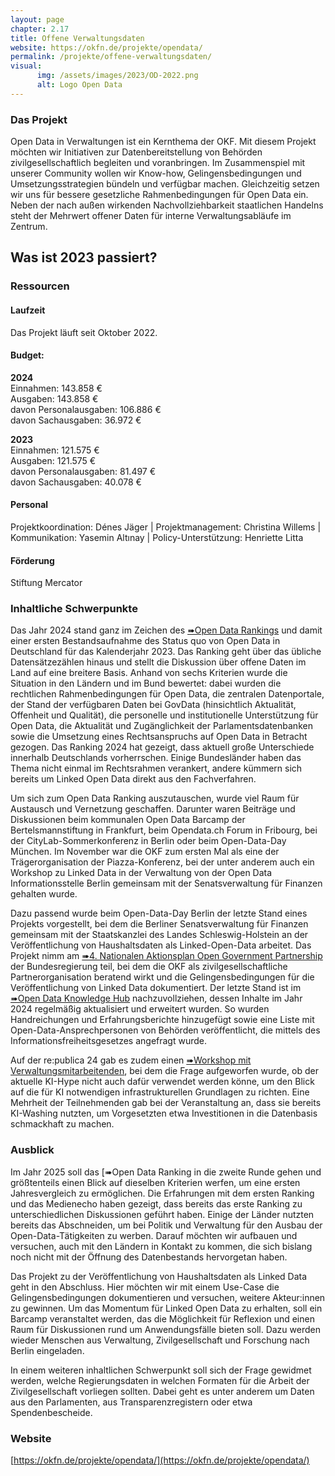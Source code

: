 ```yaml
---
layout: page
chapter: 2.17
title: Offene Verwaltungsdaten
website: https://okfn.de/projekte/opendata/
permalink: /projekte/offene-verwaltungsdaten/
visual:
      img: /assets/images/2023/OD-2022.png
      alt: Logo Open Data
---
```


### Das Projekt

Open Data in Verwaltungen ist ein Kernthema der OKF. Mit diesem Projekt möchten wir Initiativen zur Datenbereitstellung von Behörden zivilgesellschaftlich begleiten und voranbringen. Im Zusammenspiel mit unserer Community wollen wir Know-how, Gelingensbedingungen und Umsetzungsstrategien bündeln und verfügbar machen. Gleichzeitig setzen wir uns für bessere gesetzliche Rahmenbedingungen für Open Data ein. Neben der nach außen wirkenden Nachvollziehbarkeit staatlichen Handelns steht der Mehrwert offener Daten für interne Verwaltungsabläufe im Zentrum.

## Was ist 2023 passiert?

### Ressourcen

#### Laufzeit
Das Projekt läuft seit Oktober 2022. 

#### Budget: 

**2024**<br>
Einnahmen: 143.858 €<br>
Ausgaben: 143.858 €<br>
davon Personalausgaben: 106.886 €<br>
davon Sachausgaben: 36.972 €<br>

**2023**<br>
Einnahmen: 121.575 €<br>
Ausgaben: 121.575 €<br>
davon Personalausgaben: 81.497 €<br>
davon Sachausgaben: 40.078 €<br>

#### Personal
Projektkoordination: Dénes Jäger | Projektmanagement: Christina Willems | Kommunikation: Yasemin Altınay | Policy-Unterstützung: Henriette Litta

#### Förderung
Stiftung Mercator

### Inhaltliche Schwerpunkte

Das Jahr 2024 stand ganz im Zeichen des [➠Open Data Rankings](https://opendataranking.de) und damit einer ersten Bestandsaufnahme des Status quo von Open Data in Deutschland für das Kalenderjahr 2023. Das Ranking geht über das übliche Datensätzezählen hinaus und stellt die Diskussion über offene Daten im Land auf eine breitere Basis. Anhand von sechs Kriterien wurde die Situation in den Ländern und im Bund bewertet: dabei wurden die rechtlichen Rahmenbedingungen für Open Data, die zentralen Datenportale, der Stand der verfügbaren Daten bei GovData (hinsichtlich Aktualität, Offenheit und Qualität), die personelle und institutionelle Unterstützung für Open Data, die Aktualität und Zugänglichkeit der Parlamentsdatenbanken sowie die Umsetzung eines Rechtsanspruchs auf Open Data in Betracht gezogen. Das Ranking 2024 hat gezeigt, dass aktuell große Unterschiede innerhalb Deutschlands vorherrschen. Einige Bundesländer haben das Thema nicht einmal im Rechtsrahmen verankert, andere kümmern sich bereits um Linked Open Data direkt aus den Fachverfahren.

Um sich zum Open Data Ranking auszutauschen, wurde viel Raum für Austausch und Vernetzung geschaffen. Darunter waren Beiträge und Diskussionen beim kommunalen Open Data Barcamp der Bertelsmannstiftung in Frankfurt, beim Opendata.ch Forum in Fribourg, bei der CityLab-Sommerkonferenz in Berlin oder beim Open-Data-Day München. Im November war die OKF zum ersten Mal als eine der Trägerorganisation der Piazza-Konferenz, bei der unter anderem auch ein Workshop zu Linked Data in der Verwaltung von der Open Data Informationsstelle Berlin gemeinsam mit der Senatsverwaltung für Finanzen gehalten wurde.

Dazu passend wurde beim Open-Data-Day Berlin der letzte Stand eines Projekts vorgestellt, bei dem die Berliner Senatsverwaltung für Finanzen gemeinsam mit der Staatskanzlei des Landes Schleswig-Holstein an der Veröffentlichung von Haushaltsdaten als Linked-Open-Data arbeitet. Das Projekt nimm am [➠4. Nationalen Aktionsplan Open Government Partnership](https://www.open-government-deutschland.de/opengov-de/ogp/aktionsplaene-und-berichte/4-nap/berliner-haushaltsdaten-als-linked-open-data-verpflichtung-berlin--2225466?view=) der Bundesregierung teil, bei dem die OKF als zivilgesellschaftliche Partnerorganisation beratend wirkt und die Gelingensbedingungen für die Veröffentlichung von Linked Data dokumentiert. Der letzte Stand ist im [➠Open Data Knowledge Hub](https://opendata.okfn.de/) nachzuvollziehen, dessen Inhalte im Jahr 2024 regelmäßig aktualisiert und erweitert wurden. So wurden Handreichungen und Erfahrungsberichte hinzugefügt sowie eine Liste mit Open-Data-Ansprechpersonen von Behörden veröffentlicht, die mittels des Informationsfreiheitsgesetzes angefragt wurde.

Auf der re:publica 24 gab es zudem einen [➠Workshop mit Verwaltungsmitarbeitenden](https://re-publica.com/de/session/ai-washing-als-chance-mit-ki-bezug-zu-einer-besseren-infrastruktur-fuer-die-verwaltung), bei dem die Frage aufgeworfen wurde, ob der aktuelle KI-Hype nicht auch dafür verwendet werden könne, um den Blick auf die für KI notwendigen infrastrukturellen Grundlagen zu richten. Eine Mehrheit der Teilnehmenden gab bei der Veranstaltung an, dass sie bereits KI-Washing nutzten, um Vorgesetzten etwa Investitionen in die Datenbasis schmackhaft zu machen.

### Ausblick

Im Jahr 2025 soll das [➠Open Data Ranking in die zweite Runde gehen und größtenteils einen Blick auf dieselben Kriterien werfen, um eine ersten Jahresvergleich zu ermöglichen. Die Erfahrungen mit dem ersten Ranking und das Medienecho haben gezeigt, dass bereits das erste Ranking zu unterschiedlichen Diskussionen geführt haben. Einige der Länder nutzten bereits das Abschneiden, um bei Politik und Verwaltung für den Ausbau der Open-Data-Tätigkeiten zu werben. Darauf möchten wir aufbauen und versuchen, auch mit den Ländern in Kontakt zu kommen, die sich bislang noch nicht mit der Öffnung des Datenbestands hervorgetan haben.

Das Projekt zu der Veröffentlichung von Haushaltsdaten als Linked Data geht in den Abschluss. Hier möchten wir mit einem Use-Case die Gelingensbedingungen dokumentieren und versuchen, weitere Akteur:innen zu gewinnen. Um das Momentum für Linked Open Data zu erhalten, soll ein Barcamp veranstaltet werden, das die Möglichkeit für Reflexion und einen Raum für Diskussionen rund um Anwendungsfälle bieten soll. Dazu werden wieder Menschen aus Verwaltung, Zivilgesellschaft und Forschung nach Berlin eingeladen.

In einem weiteren inhaltlichen Schwerpunkt soll sich der Frage gewidmet werden, welche Regierungsdaten in welchen Formaten für die Arbeit der Zivilgesellschaft vorliegen sollten. Dabei geht es unter anderem um Daten aus den Parlamenten, aus Transparenzregistern oder etwa Spendenbescheide.

### Website

[https://okfn.de/projekte/opendata/](https://okfn.de/projekte/opendata/)
